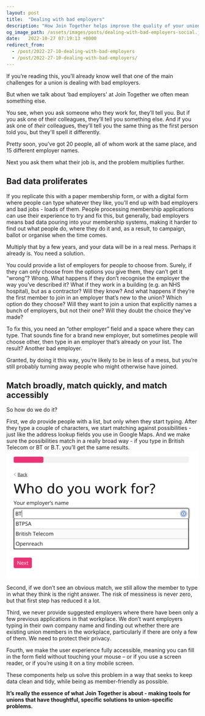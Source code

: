 ```yaml
---
layout: post
title:  "Dealing with bad employers"
description: "How Join Together helps improve the quality of your union's employer data"
og_image_path: /assets/images/posts/dealing-with-bad-employers-social.jpg
date:   2022-10-27 07:19:13 +0000
redirect_from:
  - /post/2022-27-10-dealing-with-bad-employers
  - /post/2022-27-10-dealing-with-bad-employers/
---
```


If you’re reading this, you’ll already know well that one of the main challenges for a union is dealing with bad employers.

But when we talk about ‘bad employers' at Join Together we often mean something else.

You see, when you ask someone who they work for, they’ll tell you. But if you ask one of their colleagues, they’ll tell you something else. And if you ask one of *their* colleagues, they’ll tell you the same thing as the first person told you, but they'll spell it differently.

Pretty soon, you’ve got 20 people, all of whom work at the same place, and 15 different employer names.

Next you ask them what their job is, and the problem multiplies further.

## Bad data proliferates

If you replicate this with a paper membership form, or with a digital form where people can type whatever they like, you’ll end up with bad employers and bad jobs - loads of them. People processing membership applications can use their experience to try and fix this, but generally, bad employers means bad data pouring into your membership systems, making it harder to find out what people do, where they do it and, as a result, to campaign, ballot or organise when the time comes.

Multiply that by a few years, and your data will be in a real mess. Perhaps it already is. You need a solution.

You could provide a list of employers for people to choose from. Surely, if they can only choose from the options you give them, they can’t get it “wrong”? Wrong. What happens if they don’t recognise the employer the way you’ve described it? What if they work in a building (e.g. an NHS hospital), but as a contractor? Will they know? And what happens if they’re the first member to join in an employer that’s new to the union? Which option do they choose? Will they want to join a union that explicitly names a bunch of employers, but not their one? Will they doubt the choice they’ve made?

To fix this, you need an “other employer” field and a space where they can type. That sounds fine for a brand new employer, but sometimes people will choose other, then type in an employer that’s already on your list. The result? Another bad employer.

Granted, by doing it this way, you’re likely to be in less of a mess, but you’re still probably turning away people who might otherwise have joined.

## Match broadly, match quickly, and match accessibly

So how do we do it?

First, we *do* provide people with a list, but only when they start typing. After they type a couple of characters, we start matching against possibilities - just like the address lookup fields you use in Google Maps. And we make sure the possibilities match in a really broad way - if you type in British Telecom or BT or B.T. you’ll get the same results.
![employer-lookup](/assets/images/employer-lookup.png)

Second, if we don’t see an obvious match, we still allow the member to type in what they think is the right answer. The risk of messiness is never zero, but that first step has reduced it a lot.

Third, we never provide suggested employers where there have been only a few previous applications in that workplace. We don’t want employers typing in their own company name and finding out whether there are existing union members in the workplace, particularly if there are only a few of them. We need to protect their privacy.

Fourth, we make the user experience fully accessible, meaning you can fill in the form field without touching your mouse – or if you use a screen reader, or if you’re using it on a tiny mobile screen.

These components help us solve this problem in a way that seeks to keep data clean and tidy, while being as member-friendly as possible.

**It’s really the essence of what Join Together is about - making tools for unions that have thoughtful, specific solutions to union-specific problems.**
